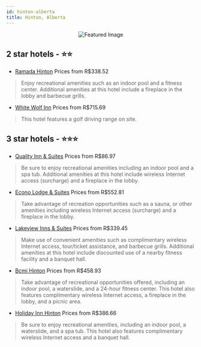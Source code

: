```yaml
---
id: hinton-alberta
title: Hinton, Alberta
---
```


<center><img src="https://i.travelapi.com/hotels/4000000/3580000/3576900/3576817/78482c45_z.jpg" alt="Featured Image" /></center>


##  2 star hotels - ⭐️⭐️

-    [Ramada Hinton](https://us.hurb.com/hotels/hinton/ramada-hinton-JNP-JP256832?cmp=18055) Prices from R$338.52
   > Enjoy recreational amenities such as an indoor pool and a fitness center. Additional amenities at this hotel include a fireplace in the lobby and barbecue grills.
-    [White Wolf Inn](https://us.hurb.com/hotels/hinton/white-wolf-inn-JNP-JP989828?cmp=18055) Prices from R$715.69
   > This hotel features a golf driving range on site.

##  3 star hotels - ⭐️⭐️⭐️

-    [Quality Inn & Suites](https://us.hurb.com/hotels/hinton/quality-inn-suites-JNP-JP942640?cmp=18055) Prices from R$86.97
   > Be sure to enjoy recreational amenities including an indoor pool and a spa tub. Additional amenities at this hotel include wireless Internet access (surcharge) and a fireplace in the lobby.
-    [Econo Lodge & Suites](https://us.hurb.com/hotels/hinton/econo-lodge-suites-JNP-JP185809?cmp=18055) Prices from R$552.81
   > Take advantage of recreation opportunities such as a sauna, or other amenities including wireless Internet access (surcharge) and a fireplace in the lobby.
-    [Lakeview Inns & Suites](https://us.hurb.com/hotels/hinton/lakeview-inns-suites-JNP-JP633849?cmp=18055) Prices from R$339.45
   > Make use of convenient amenities such as complimentary wireless Internet access, tour/ticket assistance, and barbecue grills. Additional amenities at this hotel include discounted use of a nearby fitness facility and a banquet hall.
-    [Bcmi Hinton](https://us.hurb.com/hotels/hinton/bcmi-hinton-JNP-JP00567P?cmp=18055) Prices from R$458.93
   > Take advantage of recreational opportunities offered, including an indoor pool, a waterslide, and a 24-hour fitness center. This hotel also features complimentary wireless Internet access, a fireplace in the lobby, and a picnic area.
-    [Holiday Inn Hinton](https://us.hurb.com/hotels/hinton/holiday-inn-hinton-JNP-JP409786?cmp=18055) Prices from R$386.66
   > Be sure to enjoy recreational amenities, including an indoor pool, a waterslide, and a spa tub. This hotel also features complimentary wireless Internet access and a banquet hall.
